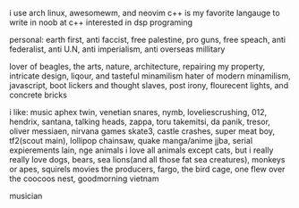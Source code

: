 i use arch linux, awesomewm, and neovim
c++ is my favorite langauge to write in
noob at c++
interested in dsp programing

personal:
earth first, anti faccist, free palestine, pro guns, free speach, anti federalist, anti U.N, anti imperialism, anti overseas millitary

lover of beagles, the arts, nature, architecture, repairing my property, intricate design, liqour, and tasteful minamilism
hater of modern minamilism, javascript, boot lickers and thought slaves, post irony, flourecent lights, and concrete bricks

i like:
  music
    aphex twin, venetian snares, nymb, loveliescrushing, 012, hendrix, santana, talking heads, zappa, toru takemitsi, da panik, tresor, oliver messiaen, nirvana
  games
    skate3, castle crashes, super meat boy, tf2(scout main), lollipop chainsaw, quake
  manga/anime
    jjba, serial expierements lain, nge
  animals
    i love all animals except cats, but i really really love dogs, bears, sea lions(and all those fat sea creatures), monkeys or apes, squirels
  movies
    the producers, fargo, the bird cage, one flew over the coocoos nest, goodmorning vietnam

musician
